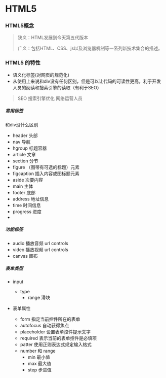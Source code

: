 # HTML5

### HTML5概念

> 狭义：HTML发展到今天第五代版本
>
> 广义：包括HTML、CSS、js以及浏览器机制等一系列新技术集合的描述。

### HTML5 的特性
*  语义化标签(对网页的规范化)
  * 从使用上来说和div没有任何区别，但是可以让代码的可读性更高，利于开发人员的阅读和搜索引擎的读取（有利于SEO）
> SEO 搜索引擎优化 网络运营人员


##### 常用标签
和div没什么区别
  * header          头部
  * nav                 导航
  * hgroup          标题容器
  * article            文章
  * section          分节
  * figure          （图带有可选的标题）元素
  * figcaption      插入内容或图标题元素
  * aside              次要内容 
  * main              主体
  * footer            底部
  * address        地址信息
  * time              时间信息
  * progress      进度
  * 

##### 功能标签 

  * audio 播放音频  url controls
  * video 播放视频  url controls
  * canvas 画布	
##### 表单类型
* input
  * type
    * range           滑块

* 表单属性
  * form 指定当前控件所在的表单
  * autofocus 自动获得焦点
  * placeholder 设置表单控件提示文字
  * required 表示当前的表单控件是必填项
  * patter 使用正则表达式规定输入格式
  * number 和 range  
    * min 最小值
    * max 最大值
    * step 步进值
